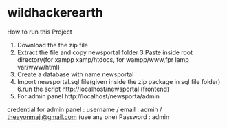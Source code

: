 # wildhackerearth
How to run this Project

1. Download the the zip file
2. Extract the file and copy newsportal folder
3.Paste inside root directory(for xampp xamp/htdocs, for wampp/www,fpr lamp var/www/html)
4. Create a database with name newsportal
5. Import newsportal.sql file(given inside the zip package in sql file folder)
6.run the script http://localhost/newsportal (frontend)
7. For admin panel  http://localhost/newsporta/admin

credential for admin panel :
username / email : admin / theayonmaji@gmail.com (use any one) 
Password : admin
